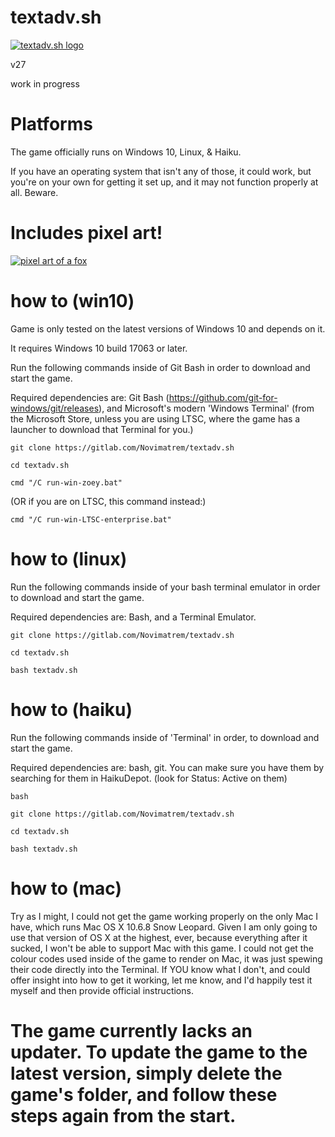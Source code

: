 # textadv.sh

[![textadv.sh logo](https://gitlab.com/Novimatrem/textadv.sh/-/raw/main/assets/textadv-logo-noshadow.png)](https://gitlab.com/Novimatrem/textadv.sh)  

v27

work in progress

# Platforms

The game officially runs on Windows 10, Linux, & Haiku.

If you have an operating system that isn't any of those, it could work, but you're on your own for getting it set up, and it may not function properly at all. Beware.

# Includes pixel art!
[![pixel art of a fox](https://gitlab.com/Novimatrem/textadv.sh/-/raw/main/assets/v25-dot-1-art-update-final-fox.png)](https://gitlab.com/Novimatrem/textadv.sh/-/raw/main/assets/v25-dot-1-art-update-final-fox.png)  

# how to (win10)

Game is only tested on the latest versions of Windows 10 and depends on it.

It requires Windows 10 build 17063 or later.

Run the following commands inside of Git Bash in order to download and start the game.

Required dependencies are: Git Bash (https://github.com/git-for-windows/git/releases), and Microsoft's modern 'Windows Terminal' (from the Microsoft Store, unless you are using LTSC, where the game has a launcher to download that Terminal for you.)

```git clone https://gitlab.com/Novimatrem/textadv.sh```

```cd textadv.sh```

```cmd "/C run-win-zoey.bat"```

(OR if you are on LTSC, this command instead:)

```cmd "/C run-win-LTSC-enterprise.bat"```

# how to (linux)

Run the following commands inside of your bash terminal emulator in order to download and start the game.

Required dependencies are: Bash, and a Terminal Emulator.

```git clone https://gitlab.com/Novimatrem/textadv.sh```

```cd textadv.sh```

```bash textadv.sh```

# how to (haiku)

Run the following commands inside of 'Terminal' in order, to download and start the game.

Required dependencies are: bash, git. You can make sure you have them by searching for them in HaikuDepot. (look for Status: Active on them)

```bash```

```git clone https://gitlab.com/Novimatrem/textadv.sh```

```cd textadv.sh```

```bash textadv.sh```

# how to (mac)

Try as I might, I could not get the game working properly on the only Mac I have, which runs Mac OS X 10.6.8 Snow Leopard.
Given I am only going to use that version of OS X at the highest, ever, because everything after it sucked, I won't be able to support Mac with this game.
I could not get the colour codes used inside of the game to render on Mac, it was just spewing their code directly into the Terminal.
If YOU know what I don't, and could offer insight into how to get it working, let me know, and I'd happily test it myself and then provide official instructions.

# The game currently lacks an updater. To update the game to the latest version, simply delete the game's folder, and follow these steps again from the start.
